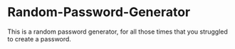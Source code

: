 # Random-Password-Generator
This is a random password generator, for all those times that you struggled to create a password.
